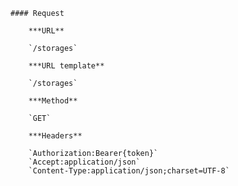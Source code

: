     #### Request

        ***URL**

        `/storages`

        ***URL template**

        `/storages`

        ***Method**

        `GET`

        ***Headers**

        `Authorization:Bearer{token}`
        `Accept:application/json`
        `Content-Type:application/json;charset=UTF-8`

